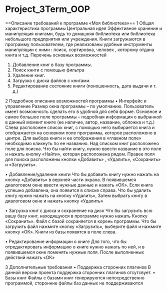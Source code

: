 Project_3Term_OOP
=================


==Описание требований к программе «Моя библиотека»==
1 Общая характеристика программы
Центральная идея
Эффективное хранение и манипуляция книгами, будь то домашняя библиотека или библиотека небольшого предприятия или учреждения. Книги загружаются в программу пользователем, где реализованы удобные инструменты манипуляции с ними : поиск, сортировка, человек , которому отдана книга и т.д. 
Перечень основных возможностей
1.	Добавление книг в базу программы.
2.	Поиск книги с помощью фильтра
3.	Удаление книг.
5.	Загрузка с диска файлов с книгами.
6.	Редактирование состояние книги (поношенность, дата выдачи и т. д.)

2 Подробное описание возможностей программы
•	Интерфейс и управление
Размер окна программы – по умолчанию. Пользователь имеет возможность сделать его в удобной для себя форме. 
Основное и самое большое поле программы – подробная информация о выбранной в данный момент книге (ее наличие, автор, название, обложка и т.д.) Слева расположен список книг, с помощью него выбирается книга и отображается на основном поле программы, которое расположено в центре. Для выбора книги и ее отображения в «главном поле» необходимо кликнуть по ее названию. Над списком книг расположено поле для поиска. Что бы найти книгу, нужно ввести название в это поле и нажать кнопку «Найти», которая расположена рядом. Правее поля для поиска расположены кнопки «Добавить» , «Удалить», «Сохранить» и «Загрузить». 


•	Добавление/удаление книги
Что бы добавить книгу нужно нажать на кнопку «Добавить» в верхней части экрана. В появившемся диалоговом окне ввести нужные данные и нажать «ОК». Если книга успешно добавлена, она появится в списке справа.
Что бы удалить книгу нужно нажать на кнопку «Удалить», Затем выбрать книгу в диалоговом окне и нажать кнопку «Удалить»

•	Загрузка книг с диска и сохранение на диск
Что бы загрузить всю вашу базу книг, находящуюся в программе нужно нажать
Кнопку «Сохранить». Файл с базой сохраняется в корень программы. Что бы загрузить файл нажмите кнопку «Загрузить», выберите файл и нажмите кнопку «ОК». Книги из базы появятся в поле слева. 

•	Редактирование информации о книге
Для того, что бы отредактировать информацию о книге нужно нажать по ней, и в появившемся окне поменять нужные поля.  После выполненных действий нажать «ОК»


3 Дополнительные требования
•	Поддержка сторонних плагинов
В данной версии проекта поддержка сторонних плагинов отсутсвует.
•	Базы книг
Файлы с базами книг генерируются непосредственно программой, сторонние файлы баз данных не поддерживаются 


